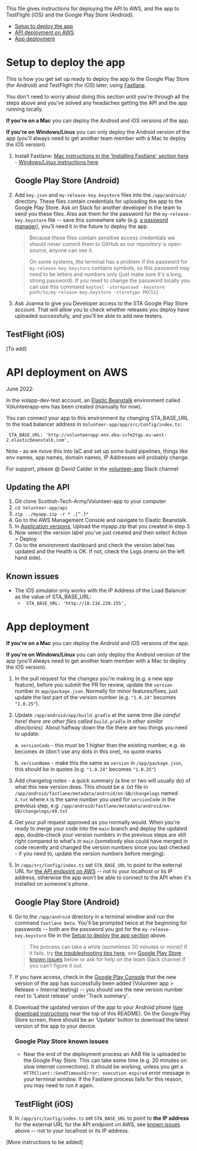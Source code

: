 This file gives instructions for deploying the API to AWS, and the app to TestFlight (iOS) and the Google Play Store (Android).

- [Setup to deploy the app](#setup-to-deploy-the-app)
- [API deployment on AWS](#api-deployment-on-aws)
- [App deployment](#app-deployment)

# Setup to deploy the app

This is how you get set up ready to deploy the app to the Google Play Store (for Android) and TestFlight (for iOS) later, using [Fastlane](https://fastlane.tools/).

You don't need to worry about doing this section until you're through all the steps above and you've solved any headaches getting the API and the app running locally.

**If you're on a Mac** you can deploy the Android and iOS versions of the app.

**If you're on Windows/Linux** you can only deploy the Android version of the app (you'll always need to get another team member with a Mac to deploy the iOS version).

1. Install Fastlane: [Mac instructions in the 'Installing Fastlane' section here](https://thecodingmachine.github.io/react-native-boilerplate/docs/BetaBuild/#installing-fastlane) - [Windows/Linux instructions here](https://docs.fastlane.tools/getting-started/android/setup/)

   ## Google Play Store (Android)

2. Add `key.json` and `my-release-key.keystore` files into the `/app/android/` directory. These files contain credentials for uploading the app to the Google Play Store. Ask on Slack for another developer in the team to send you these files. Also ask them for the password for the `my-release-key.keystore` file -- save this somewhere safe (e.g. [a password manager](https://www.techradar.com/uk/best/password-manager)), you'll need it in the future to deploy the app.

   > Because these files contain sensitive access credentials we should never commit them to GitHub as our repository is open-source, anyone can see it.

   > On some systems, the terminal has a problem if the password for `my-release-key.keystore` contains symbols, so this password may need to be letters and numbers only (just make sure it's a long, strong password). If you need to change the password locally you can use this command `keytool -storepasswd -keystore path/to/my-release-key.keystore -storetype PKCS12`

3. Ask Joanna to give you Developer access to the STA Google Play Store account. That will allow you to check whether releases you deploy have uploaded successfully, and you'll be able to add new testers.

## TestFlight (iOS)

[To add]

# API deployment on AWS

June 2022:

In the volapp-dev-test account, an [Elastic Beanstalk](https://eu-west-2.console.aws.amazon.com/elasticbeanstalk/home?region=eu-west-2#/environments) environment called Volunteerapp-env has been created (manually for now).

You can connect your app to this environment by changing STA_BASE_URL to the load balancer address in `Volunteer-app/app/src/Config/index.ts`:

` STA_BASE_URL: 'http://volunteerapp-env.eba-ivfm2tgp.eu-west-2.elasticbeanstalk.com',`

Note - as we move this into IaC and set up some build pipelines, things like env names, app names, domain names, IP Addresses will probably change.

For support, please @ David Calder in the [volunteer-app](https://scottishtecharmy.slack.com/archives/C01SUL6K5E1) Slack channel

## Updating the API

1. Git clone Scottish-Tech-Army/Volunteer-app to your computer
2. `cd Volunteer-app/api`
3. `zip ../myapp.zip -r * .[^.]*`
4. Go to the AWS Management Console and navigate to Elastic Beanstalk.
5. In [Application versions](https://eu-west-2.console.aws.amazon.com/elasticbeanstalk/home?region=eu-west-2#/application/versions?applicationName=volunteer-app), Upload the myapp.zip that you created in step 3.
6. Now select the version label you've just created and then select Action > Deploy
7. Go to the environment dashboard and check the version label has updated and the Health is OK. If not, check the Logs (menu on the left hand side).

## Known issues

- The iOS simulator only works with the IP Address of the Load Balancer as the value of STA_BASE_URL:
  - ` STA_BASE_URL: 'http://18.134.220.155',`

# App deployment

**If you're on a Mac** you can deploy the Android and iOS versions of the app.

**If you're on Windows/Linux** you can only deploy the Android version of the app (you'll always need to get another team member with a Mac to deploy the iOS version).

1. In the pull request for the changes you're making (e.g. a new app feature), before you submit the PR for review, update the `version` number in `app/package.json`. Normally for minor features/fixes, just update the last part of the version number (e.g. `"1.0.24"` becomes `"1.0.25"`).

2. Update `/app/android/app/build.gradle` at the same time _(be careful here! there are other files called `build.gradle` in other similar directories)_. About halfway down the file there are two things you need to update:

   a. `versionCode` - this must be 1 higher than the existing number, e.g. `48` becomes `49` (don't use any dots in this one), no quote marks

   b. `versionName` - make this the same as `version` in `/app/package.json`, this should be in quotes (e.g. `"1.0.24"` becomes `"1.0.25"`)

3. Add changelog notes - a quick summary (a line or two will usually do) of what this new version does. This should be a .txt file in `/app/android/fastlane/metadata/android/en-GB/changelogs` named `X.txt` where `X` is the same number you used for `versionCode` in the previous step, e.g. `/app/android/fastlane/metadata/android/en-GB/changelogs/49.txt`

4. Get your pull request approved as you normally would. When you're ready to merge your code into the `main` branch and deploy the updated app, double-check your version numbers in the previous steps are still right compared to what's in `main` (somebody else could have merged in code recently and changed the version numbers since you last checked - if you need to, update the version numbers before merging).

5. In `/app/src/Config/index.ts` set `STA_BASE_URL` to point to the external URL for [the API endpoint on AWS](#api-deployment-on-aws) -- not to your localhost or its IP address, otherwise the app won't be able to connect to the API when it's installed on someone's phone.

   ## Google Play Store (Android)

6. Go to the `/app/android` directory in a terminal window and run the command `fastlane beta`. You'll be prompted twice at the beginning for passwords -- both are the password you got for the `my-release-key.keystore` file in the [Setup to deploy the app section](#setup-to-deploy-the-app) above.

   > The process can take a while (sometimes 30 minutes or more)! If it fails, try [the troubleshooting tips here](https://thecodingmachine.github.io/react-native-boilerplate/docs/BetaBuild/#troubleshooting), see [Google Play Store known issues](#google-play-store-known-issues) below or ask for help on the team Slack channel if you can't figure it out.

7. If you have access, check in the [Google Play Console](https://play.google.com/console) that the new version of the app has successfully been added (Volunteer app > Release > Internal testing) -- you should see the new version number next to 'Latest release' under 'Track summary'.

8. Download the updated version of the app to your Android phone ([see download instructions](#download-the-app) near the top of this README). On the Google Play Store screen, there should be an 'Update' button to download the latest version of the app to your device.

   ### Google Play Store known issues

   - Near the end of the deployment process an AAB file is uploaded to the Google Play Store. This can take some time (e.g. 20 minutes on slow internet connections). It should be working, unless you get a `HTTPClient::SendTimeoutError: execution expired` error message in your terminal window. If the Fastlane process fails for this reason, you may need to run it again.

   ## TestFlight (iOS)

9. In `/app/src/Config/index.ts` set `STA_BASE_URL` to point to **the IP address** for the external URL for the API endpoint on AWS, see [known issues](#known-issues) above -- not to your localhost or its IP address.

[More instructions to be added]
